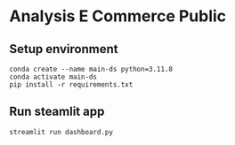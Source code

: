 # Analysis E Commerce Public

## Setup environment

```
conda create --name main-ds python=3.11.8
conda activate main-ds
pip install -r requirements.txt

```

## Run steamlit app

```
streamlit run dashboard.py

```

